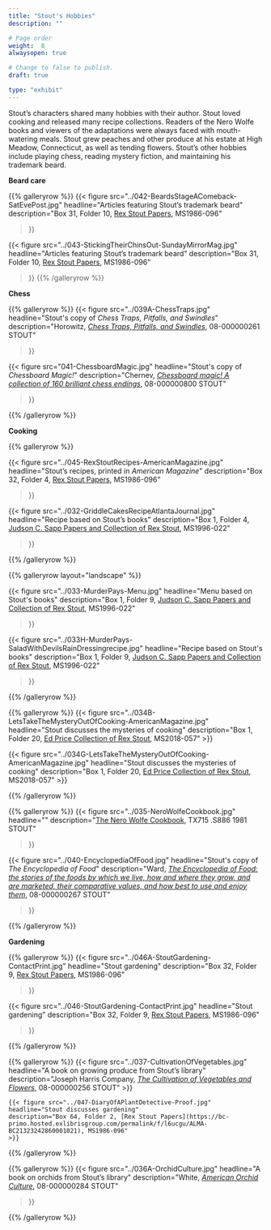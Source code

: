 ```yaml
---
title: "Stout's Hobbies"
description: ""

# Page order
weight:  8
alwaysopen: true

# Change to false to publish.
draft: true

type: "exhibit"
---
```


Stout’s characters shared many hobbies with their author. Stout loved cooking and released many recipe collections. Readers of the Nero Wolfe books and viewers of the adaptations were always faced with mouth-watering meals. Stout grew peaches and other produce at his estate at High Meadow, Connecticut, as well as tending flowers. Stout’s other hobbies include playing chess, reading mystery fiction, and maintaining his trademark beard.


__Beard care__


{{% galleryrow %}}
{{< figure src="../042-BeardsStageAComeback-SatEvePost.jpg"
headline="Articles featuring Stout’s trademark beard"
description="Box 31, Folder 10, [Rex Stout Papers](https://bc-primo.hosted.exlibrisgroup.com/permalink/f/l6ucgu/ALMA-BC21323242860001021), MS1986-096"
>}}

{{< figure src="../043-StickingTheirChinsOut-SundayMirrorMag.jpg"
headline="Articles featuring Stout’s trademark beard"
description="Box 31, Folder 10, [Rex Stout Papers](https://bc-primo.hosted.exlibrisgroup.com/permalink/f/l6ucgu/ALMA-BC21323242860001021), MS1986-096"
>}}
{{% /galleryrow %}}


__Chess__

{{% galleryrow %}}
{{< figure src="../039A-ChessTraps.jpg"
headline="Stout's copy of *Chess Traps, Pitfalls, and Swindles*"
description="Horowitz, [*Chess Traps, Pitfalls, and Swindles*](https://bc-primo.hosted.exlibrisgroup.com/permalink/f/l6ucgu/ALMA-BC21359970330001021), 08-000000261 STOUT"
>}}

{{< figure src="041-ChessboardMagic.jpg"
headline="Stout's copy of *Chessboard Magic!*"
description="Chernev, [*Chessboard magic! A collection of 160 brilliant chess endings*](https://bc-primo.hosted.exlibrisgroup.com/permalink/f/l6ucgu/ALMA-BC21386552040001021), 08-000000800 STOUT"
>}}

{{% /galleryrow %}}

__Cooking__

{{% galleryrow %}}

{{< figure src="../045-RexStoutRecipes-AmericanMagazine.jpg"
headline="Stout’s recipes, printed in *American Magazine*"
description="Box 32, Folder 4, [Rex Stout Papers](https://bc-primo.hosted.exlibrisgroup.com/permalink/f/l6ucgu/ALMA-BC21323242860001021), MS1986-096"
  >}}

{{< figure src="../032-GriddleCakesRecipeAtlantaJournal.jpg"
  headline="Recipe based on Stout’s books"
  description="Box 1, Folder 4, [Judson C. Sapp Papers and Collection of Rex Stout](https://bc-primo.hosted.exlibrisgroup.com/permalink/f/l6ucgu/ALMA-BC21351253640001021), MS1996-022"
>}}

{{% /galleryrow %}}

{{% galleryrow layout="landscape" %}}

{{< figure src="../033-MurderPays-Menu.jpg"
headline="Menu based on Stout's books"
description="Box 1, Folder 9, [Judson C. Sapp Papers and Collection of Rex Stout](https://bc-primo.hosted.exlibrisgroup.com/permalink/f/l6ucgu/ALMA-BC21351253640001021), MS1996-022"
  >}}

  {{< figure src="../033H-MurderPays-SaladWithDevilsRainDressingrecipe.jpg"
  headline="Recipe based on Stout's books"
  description="Box 1, Folder 9, [Judson C. Sapp Papers and Collection of Rex Stout](https://bc-primo.hosted.exlibrisgroup.com/permalink/f/l6ucgu/ALMA-BC21351253640001021), MS1996-022"
  >}}

  {{% /galleryrow %}}

  {{% galleryrow %}}
  {{< figure src="../034B-LetsTakeTheMysteryOutOfCooking-AmericanMagazine.jpg"
  headline="Stout discusses the mysteries of cooking"
  description="Box 1, Folder 20, [Ed Price Collection of Rex Stout](https://bc-primo.hosted.exlibrisgroup.com/permalink/f/l6ucgu/ALMA-BC21495631010001021), MS2018-057"
    >}}

{{< figure src="../034G-LetsTakeTheMysteryOutOfCooking-AmericanMagazine.jpg"
      headline="Stout discusses the mysteries of cooking"
      description="Box 1, Folder 20, [Ed Price Collection of Rex Stout](https://bc-primo.hosted.exlibrisgroup.com/permalink/f/l6ucgu/ALMA-BC21495631010001021), MS2018-057"
        >}}

{{% /galleryrow %}}

{{% galleryrow %}}
{{< figure src="../035-NeroWolfeCookbook.jpg"
headline=""
description="[The Nero Wolfe Cookbook](https://bc-primo.hosted.exlibrisgroup.com/permalink/f/l6ucgu/ALMA-BC21491381550001021), TX715 .S886 1981 STOUT"
>}}

{{< figure src="../040-EncyclopediaOfFood.jpg"
headline="Stout's copy of *The Encyclopedia of Food*"
description="Ward, [*The Encyclopedia of Food: the stories of the foods by which we live, how and where they grow, and are marketed, their comparative values, and how best to use and enjoy them*](https://bc-primo.hosted.exlibrisgroup.com/permalink/f/l6ucgu/ALMA-BC21359969200001021), 08-000000267 STOUT"
>}}

{{% /galleryrow %}}


__Gardening__

  {{% galleryrow %}}
  {{< figure src="../046A-StoutGardening-ContactPrint.jpg"
    headline="Stout gardening"
    description="Box 32, Folder 9, [Rex Stout Papers](https://bc-primo.hosted.exlibrisgroup.com/permalink/f/l6ucgu/ALMA-BC21323242860001021), MS1986-096"
  >}}

  {{< figure src="../046-StoutGardening-ContactPrint.jpg"
    headline="Stout gardening"
    description="Box 32, Folder 9, [Rex Stout Papers](https://bc-primo.hosted.exlibrisgroup.com/permalink/f/l6ucgu/ALMA-BC21323242860001021), MS1986-096"
  >}}

{{% /galleryrow %}}

  {{% galleryrow %}}
  {{< figure src="../037-CultivationOfVegetables.jpg"
  headline="A book on growing produce from Stout’s library"
  description="Joseph Harris Company, [*The Cultivation of Vegetables and Flowers*](https://bc-primo.hosted.exlibrisgroup.com/permalink/f/l6ucgu/ALMA-BC21359971300001021), 08-000000256 STOUT"
    >}}

    {{< figure src="../047-DiaryOfAPlantDetective-Proof.jpg"
    headline="Stout discusses gardening"
    description="Box 64, Folder 2, [Rex Stout Papers](https://bc-primo.hosted.exlibrisgroup.com/permalink/f/l6ucgu/ALMA-BC21323242860001021), MS1986-096"
    >}}
  {{% /galleryrow %}}

  {{% galleryrow %}}
  {{< figure src="../036A-OrchidCulture.jpg"
  headline="A book on orchids from Stout’s library"
  description="White, [*American Orchid Culture*](https://bc-primo.hosted.exlibrisgroup.com/permalink/f/l6ucgu/ALMA-BC21359967270001021), 08-000000284 STOUT"
  >}}

{{% /galleryrow %}}
